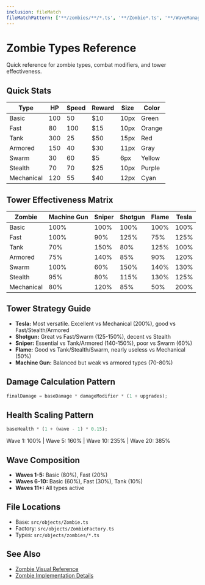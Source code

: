 ```yaml
---
inclusion: fileMatch
fileMatchPattern: ['**/zombies/**/*.ts', '**/Zombie*.ts', '**/WaveManager.ts', '**/Tower*.ts']
---
```


# Zombie Types Reference

Quick reference for zombie types, combat modifiers, and tower effectiveness.

## Quick Stats

| Type       | HP  | Speed | Reward | Size | Color    |
|------------|-----|-------|--------|------|----------|
| Basic      | 100 | 50    | $10    | 10px | Green    |
| Fast       | 80  | 100   | $15    | 10px | Orange   |
| Tank       | 300 | 25    | $50    | 15px | Red      |
| Armored    | 150 | 40    | $30    | 11px | Gray     |
| Swarm      | 30  | 60    | $5     | 6px  | Yellow   |
| Stealth    | 70  | 70    | $25    | 10px | Purple   |
| Mechanical | 120 | 55    | $40    | 12px | Cyan     |

## Tower Effectiveness Matrix

| Zombie     | Machine Gun | Sniper | Shotgun | Flame | Tesla |
|------------|-------------|--------|---------|-------|-------|
| Basic      | 100%        | 100%   | 100%    | 100%  | 100%  |
| Fast       | 100%        | 90%    | 125%    | 75%   | 125%  |
| Tank       | 70%         | 150%   | 80%     | 125%  | 100%  |
| Armored    | 75%         | 140%   | 85%     | 90%   | 120%  |
| Swarm      | 100%        | 60%    | 150%    | 140%  | 130%  |
| Stealth    | 95%         | 80%    | 115%    | 130%  | 125%  |
| Mechanical | 80%         | 120%   | 85%     | 50%   | 200%  |

## Tower Strategy Guide

- **Tesla:** Most versatile. Excellent vs Mechanical (200%), good vs Fast/Stealth/Armored
- **Shotgun:** Great vs Fast/Swarm (125-150%), decent vs Stealth
- **Sniper:** Essential vs Tank/Armored (140-150%), poor vs Swarm (60%)
- **Flame:** Good vs Tank/Stealth/Swarm, nearly useless vs Mechanical (50%)
- **Machine Gun:** Balanced but weak vs armored types (70-80%)

## Damage Calculation Pattern

```typescript
finalDamage = baseDamage * damageModifier * (1 + upgrades);
```

## Health Scaling Pattern

```typescript
baseHealth * (1 + (wave - 1) * 0.15);
```

Wave 1: 100% | Wave 5: 160% | Wave 10: 235% | Wave 20: 385%

## Wave Composition

- **Waves 1-5:** Basic (80%), Fast (20%)
- **Waves 6-10:** Basic (60%), Fast (30%), Tank (10%)
- **Waves 11+:** All types active

## File Locations

- Base: `src/objects/Zombie.ts`
- Factory: `src/objects/ZombieFactory.ts`
- Types: `src/objects/zombies/*.ts`

## See Also

- [Zombie Visual Reference](../../../design_docs/Features/Zombies/VISUAL_REFERENCE.md)
- [Zombie Implementation Details](../../../design_docs/Features/Zombies/IMPLEMENTATION.md)
